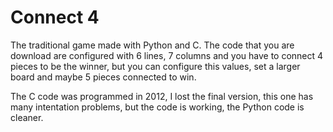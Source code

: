 # Connect 4
The traditional game made with Python and C.
The code that you are download are configured with 6 lines, 7 columns and you have to connect 4 pieces to be the winner, but you can configure this values, set a larger board and maybe 5 pieces connected to win.

The C code was programmed in 2012, I lost the final version, this one has many intentation problems, but the code is working, the Python code is cleaner.

